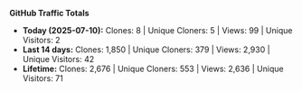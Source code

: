 
**GitHub Traffic Totals**

- **Today (2025-07-10):** Clones: 8 | Unique Cloners: 5 | Views: 99 | Unique Visitors: 2
- **Last 14 days:** Clones: 1,850 | Unique Cloners: 379 | Views: 2,930 | Unique Visitors: 42
- **Lifetime:** Clones: 2,676 | Unique Cloners: 553 | Views: 2,636 | Unique Visitors: 71
